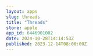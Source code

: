 ```yaml
---
layout: apps
slug: threads
title: "Threads"
store: apple
app_id: 6446901002
date: 2024-10-28T14:14:53Z
published: 2023-12-14T08:00:00Z
---
```

